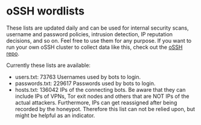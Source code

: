 # oSSH wordlists
These lists are updated daily and can be used for internal security scans, username and password policies, intrusion detection, IP reputation decisions, and so on. Feel free to use them for any purpose. If you want to run your own oSSH cluster to collect data like this, check out the [oSSH repo](https://github.com/toxyl/ossh).  

Currently these lists are available:  
- users.txt: 73763                                                                                                                                                                                                                                                                                                                                                                                                Usernames used by bots to login. 
- passwords.txt: 229617                                                                                                                                                                                                                                                                                                                                                                                                Passwords used by bots to login. 
- hosts.txt: 136042                                                                                                                                                                                                                                                                                                                                                                                                IPs of the connecting bots. Be aware that they can include IPs of VPNs, Tor exit nodes and others that are NOT IPs of the actual attackers. Furthermore, IPs can get reassigned after being recorded by the honeypot. Therefore this list can not be relied upon, but might be helpful as an indicator.
